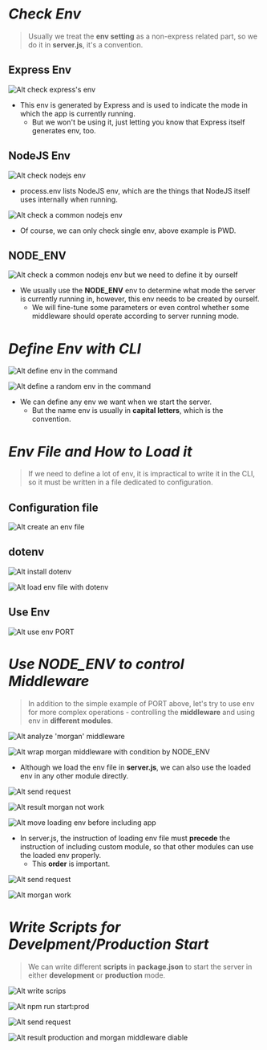 # **_Check Env_**

> Usually we treat the **env setting** as a non-express related part, so we do it in **server.js**, it's a convention.

## **Express Env**

![Alt check express's env](pic/bandicam%202022-10-21%2004-43-34-677.jpg)

- This env is generated by Express and is used to indicate the mode in which the app is currently running.
  - But we won't be using it, just letting you know that Express itself generates env, too.

## **NodeJS Env**

![Alt check nodejs env](pic/bandicam%202022-10-21%2004-44-36-910.jpg)

- process.env lists NodeJS env, which are the things that NodeJS itself uses internally when running.

![Alt check a common nodejs env](pic/bandicam%202022-10-21%2004-48-12-419.jpg)

- Of course, we can only check single env, above example is PWD.

## **NODE_ENV**

![Alt check a common nodejs env but we need to define it by ourself](pic/bandicam%202022-10-21%2004-48-48-847.jpg)

- We usually use the **NODE_ENV** env to determine what mode the server is currently running in, however, this env needs to be created by ourself.
  - We will fine-tune some parameters or even control whether some middleware should operate according to server running mode.

# **_Define Env with CLI_**

![Alt define env in the command](pic/bandicam%202022-10-21%2004-50-19-701.jpg)

![Alt define a random env in the command](pic/bandicam%202022-10-21%2004-51-28-893.jpg)

- We can define any env we want when we start the server.
  - But the name env is usually in **capital letters**, which is the convention.

# **_Env File and How to Load it_**

> If we need to define a lot of env, it is impractical to write it in the CLI, so it must be written in a file dedicated to configuration.

## **Configuration file**

![Alt create an env file](pic/bandicam%202022-10-21%2004-53-36-461.jpg)

## **dotenv**

![Alt install dotenv](pic/bandicam%202022-10-21%2005-19-57-138.jpg)

![Alt load env file with dotenv](pic/bandicam%202022-10-21%2005-22-01-188.jpg)

## **Use Env**

![Alt use env PORT](pic/bandicam%202022-10-21%2005-24-26-553.jpg)

# **_Use NODE_ENV to control Middleware_**

> In addition to the simple example of PORT above, let's try to use env for more complex operations - controlling the **middleware** and using env in **different modules**.

![Alt analyze 'morgan' middleware](pic/bandicam%202022-10-21%2005-26-14-489.jpg)

![Alt wrap morgan middleware with condition by NODE_ENV](pic/bandicam%202022-10-21%2005-28-53-414.jpg)

- Although we load the env file in **server.js**, we can also use the loaded env in any other module directly.

![Alt send request](pic/bandicam%202022-10-21%2005-32-14-973.jpg)

![Alt result morgan not work](pic/bandicam%202022-10-21%2005-33-34-552.jpg)

![Alt move loading env before including app](pic/bandicam%202022-10-21%2005-35-03-003.jpg)

- In server.js, the instruction of loading env file must **precede** the instruction of including custom module, so that other modules can use the loaded env properly.
  - This **order** is important.

![Alt send request](pic/bandicam%202022-10-21%2005-35-17-428.jpg)

![Alt morgan work](pic/bandicam%202022-10-21%2005-35-58-373.jpg)

# **_Write Scripts for Develpment/Production Start_**

> We can write different **scripts** in **package.json** to start the server in either **development** or **production** mode.

![Alt write scrips](pic/bandicam%202022-10-21%2005-39-25-791.jpg)

![Alt npm run start:prod](pic/bandicam%202022-10-21%2005-41-31-550.jpg)

![Alt send request](pic/bandicam%202022-10-21%2005-42-04-377.jpg)

![Alt result production and morgan middleware diable](pic/bandicam%202022-10-21%2005-43-08-262.jpg)
